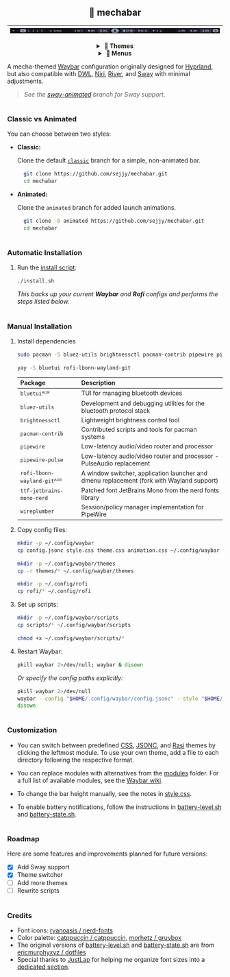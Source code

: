 <div align="center">

## 🤖 mechabar

| ![Catppuccin Mocha](assets/catppuccin-mocha.png) |
| :----------------------------------------------: |

  <details>
    <summary><strong>&nbsp;🎨 Themes</strong></summary>
    <br />

**Catppuccin**

| ![Macchiato](assets/catppuccin-macchiato.png) |
| :-------------------------------------------: |

| ![Frappe](assets/catppuccin-frappe.png) |
| :-------------------------------------: |

| ![Latte](assets/catppuccin-latte.png) |
| :-----------------------------------: |

**Gruvbox**

| ![Dark](assets/gruvbox-dark.png) |
| :------------------------------: |

| ![Light](assets/gruvbox-light.png) |
| :--------------------------------: |

  </details>

  <details>
    <summary><strong>&nbsp;🚀 Menus</strong></summary>
    <br />

**Wi-Fi**

| ![Wi-Fi Menu](assets/wifi-menu.png) |
| :---------------------------------: |

**Bluetooth**

| ![Bluetooth Menu](assets/bluetooth-menu.png) |
| :------------------------------------------: |

**Power**

| ![Power Menu](assets/power-menu.png) |
| :----------------------------------: |

  </details>
</div>

A mecha-themed [Waybar](https://github.com/Alexays/Waybar) configuration originally designed for [Hyprland](https://github.com/Alexays/Waybar/wiki/Module:-Hyprland), but also compatible with [DWL](https://github.com/Alexays/Waybar/wiki/Module:-Dwl), [Niri](https://github.com/Alexays/Waybar/wiki/Module:-Niri), [River](https://github.com/Alexays/Waybar/wiki/Module:-River), and [Sway](https://github.com/Alexays/Waybar/wiki/Module:-Sway) with minimal adjustments.

> _See the [sway-animated](https://github.com/sejjy/mechabar/tree/sway-animated) branch for Sway support._

#

### Classic vs Animated

You can choose between two styles:

- **Classic:**

  Clone the default [`classic`](https://github.com/sejjy/mechabar) branch for a simple, non-animated bar.

  ```bash
    git clone https://github.com/sejjy/mechabar.git
    cd mechabar
  ```

- **Animated:**

  Clone the `animated` branch for added launch animations.

  ```bash
    git clone -b animated https://github.com/sejjy/mechabar.git
    cd mechabar
  ```

#

### Automatic Installation

1. Run the [install script](/install.sh):

   ```bash
   ./install.sh
   ```

   _This backs up your current **Waybar** and **Rofi** configs and performs the steps listed below._

#

### Manual Installation

1. Install dependencies

   ```bash
   sudo pacman -S bluez-utils brightnessctl pacman-contrib pipewire pipewire-pulse ttf-jetbrains-mono-nerd wireplumber
   ```

   ```bash
   yay -S bluetui rofi-lbonn-wayland-git
   ```

   | Package                     | Description                                                                                         |
   | --------------------------- | --------------------------------------------------------------------------------------------------- |
   | `bluetui`ᴬᵁᴿ                | TUI for managing bluetooth devices <tr></tr>                                                        |
   | `bluez-utils`               | Development and debugging utilities for the bluetooth protocol stack <tr></tr>                      |
   | `brightnessctl`             | Lightweight brightness control tool <tr></tr>                                                       |
   | `pacman-contrib`            | Contributed scripts and tools for pacman systems <tr></tr>                                          |
   | `pipewire`                  | Low-latency audio/video router and processor <tr></tr>                                              |
   | `pipewire-pulse`            | Low-latency audio/video router and processor - PulseAudio replacement <tr></tr>                     |
   | `rofi-lbonn-wayland-git`ᴬᵁᴿ | A window switcher, application launcher and dmenu replacement (fork with Wayland support) <tr></tr> |
   | `ttf-jetbrains-mono-nerd`   | Patched font JetBrains Mono from the nerd fonts library <tr></tr>                                   |
   | `wireplumber`               | Session/policy manager implementation for PipeWire                                                  |

2. Copy config files:

   ```bash
   mkdir -p ~/.config/waybar
   cp config.jsonc style.css theme.css animation.css ~/.config/waybar
   ```

   ```bash
   mkdir -p ~/.config/waybar/themes
   cp -r themes/* ~/.config/waybar/themes
   ```

   ```bash
   mkdir -p ~/.config/rofi
   cp rofi/* ~/.config/rofi
   ```

3. Set up scripts:

   ```bash
   mkdir -p ~/.config/waybar/scripts
   cp scripts/* ~/.config/waybar/scripts
   ```

   ```bash
   chmod +x ~/.config/waybar/scripts/*
   ```

4. Restart Waybar:

   ```bash
   pkill waybar 2>/dev/null; waybar & disown
   ```

   _Or specify the config paths explicitly:_

   ```bash
   pkill waybar 2>/dev/null
   waybar --config "$HOME/.config/waybar/config.jsonc" --style "$HOME/.config/waybar/style.css" &
   disown
   ```

#

### Customization

- You can switch between predefined [CSS](/themes/css/), [JSONC](/themes/jsonc/), and [Rasi](/rofi/themes/) themes by clicking the leftmost module. To use your own theme, add a file to each directory following the respective format.

- You can replace modules with alternatives from the [modules](/modules/) folder. For a full list of available modules, see the [Waybar wiki](https://github.com/Alexays/Waybar/wiki).

- To change the bar height manually, see the notes in [style.css](/style.css#L386-L484).

- To enable battery notifications, follow the instructions in [battery-level.sh](/scripts/battery-level.sh#L56-L80) and [battery-state.sh](/scripts/battery-state.sh#L38-L50).

#

### Roadmap

Here are some features and improvements planned for future versions:

- [x] Add Sway support
- [x] Theme switcher
- [ ] Add more themes
- [ ] Rewrite scripts

#

### Credits

- Font icons: [ryanoasis / nerd-fonts](https://github.com/ryanoasis/nerd-fonts)
- Color palette: [catppuccin / catppuccin](https://github.com/catppuccin/catppuccin), [morhetz / gruvbox](https://github.com/morhetz/gruvbox)
- The original versions of [battery-level.sh](/scripts/battery-level.sh) and [battery-state.sh](/scripts/battery-state.sh) are from [ericmurphyxyz / dotfiles](https://github.com/ericmurphyxyz/dotfiles)
- Special thanks to [JustLap](https://github.com/JustLap) for helping me organize font sizes into a [dedicated section](/style.css#L386-L484).
